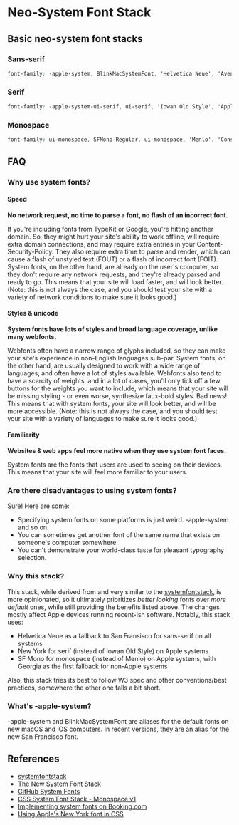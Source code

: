 # Neo-System Font Stack

## Basic neo-system font stacks

### Sans-serif

```CSS
font-family: -apple-system, BlinkMacSystemFont, 'Helvetica Neue', 'Avenir Next', 'Avenir', 'Segoe UI', 'Helvetica', 'Cantarell', 'Ubuntu', 'Roboto', 'Noto', 'Arial', sans-serif;
```

### Serif

```CSS
font-family: -apple-system-ui-serif, ui-serif, 'Iowan Old Style', 'Apple Garamond', 'Georgia', 'Baskerville', 'Times New Roman', 'Droid Serif', 'Times', 'Source Serif Pro', serif, 'Apple Color Emoji', 'Segoe UI Emoji', 'Segoe UI Symbol';
```

### Monospace

```CSS
font-family: ui-monospace, SFMono-Regular, ui-monospace, 'Menlo', 'Consolas', 'Monaco', 'Liberation Mono', 'Lucida Console', monospace;
```

## FAQ

### Why use system fonts?

#### Speed

**No network request, no time to parse a font, no flash of an incorrect font.**

If you're including fonts from TypeKit or Google, you're hitting another domain. So, they might hurt your site's ability to work offline, will require extra domain connections, and may require extra entries in your Content-Security-Policy. They also require extra time to parse and render, which can cause a flash of unstyled text (FOUT) or a flash of incorrect font (FOIT). System fonts, on the other hand, are already on the user's computer, so they don't require any network requests, and they're already parsed and ready to go. This means that your site will load faster, and will look better. (Note: this is not always the case, and you should test your site with a variety of network conditions to make sure it looks good.)

#### Styles & unicode

**System fonts have lots of styles and broad language coverage, unlike many webfonts.**

Webfonts often have a narrow range of glyphs included, so they can make your site's experience in non-English languages sub-par. System fonts, on the other hand, are usually designed to work with a wide range of languages, and often have a lot of styles available. Webfonts also tend to have a scarcity of weights, and in a lot of cases, you'll only tick off a few buttons for the weights you want to include, which means that your site will be missing styling - or even worse, synthesize faux-bold styles. Bad news! This means that with system fonts, your site will look better, and will be more accessible. (Note: this is not always the case, and you should test your site with a variety of languages to make sure it looks good.)

#### Familiarity

**Websites & web apps feel more native when they use system font faces.**

System fonts are the fonts that users are used to seeing on their devices. This means that your site will feel more familiar to your users.

### Are there disadvantages to using system fonts?

Sure! Here are some:

* Specifying system fonts on some platforms is just weird. -apple-system and so on.
* You can sometimes get another font of the same name that exists on someone's computer somewhere.
* You can't demonstrate your world-class taste for pleasant typography selection.

### Why this stack?

This stack, while derived from and very similar to the  [systemfontstack](https://systemfontstack.com/), is more opinionated, so it ultimately prioritizes *better looking* fonts over *more default* ones, while still providing the benefits listed above. The changes mostly affect Apple devices running recent-ish software. Notably, this stack uses:

* Helvetica Neue as a fallback to San Fransisco for sans-serif on all systems
* New York for serif (instead of Iowan Old Style) on Apple systems
* SF Mono for monospace (instead of Menlo) on Apple systems, with Georgia as the first fallback for non-Apple systems

Also, this stack tries its best to follow W3 spec and other conventions/best practices, somewhere the other one falls a bit short.

### What's -apple-system?

-apple-system and BlinkMacSystemFont are aliases for the default fonts on new macOS and iOS computers. In recent versions, they are an alias for the new San Francisco font.

## References

* [systemfontstack](https://systemfontstack.com/)
* [The New System Font Stack](https://bitsofco.de/the-new-system-font-stack/)
* [GitHub System Fonts](https://markdotto.com/2018/02/07/github-system-fonts/)
* [CSS System Font Stack - Monospace v1](https://www.client9.com/css-system-font-stack-monospace-v1/)
* [Implementing system fonts on Booking.com](https://booking.design/implementing-system-fonts-on-booking-com-a-lesson-learned-bdc984df627f)
* [Using Apple's New York font in CSS](https://matthew-jackson.com/blog/using-apples-new-york-font-in-css/)
